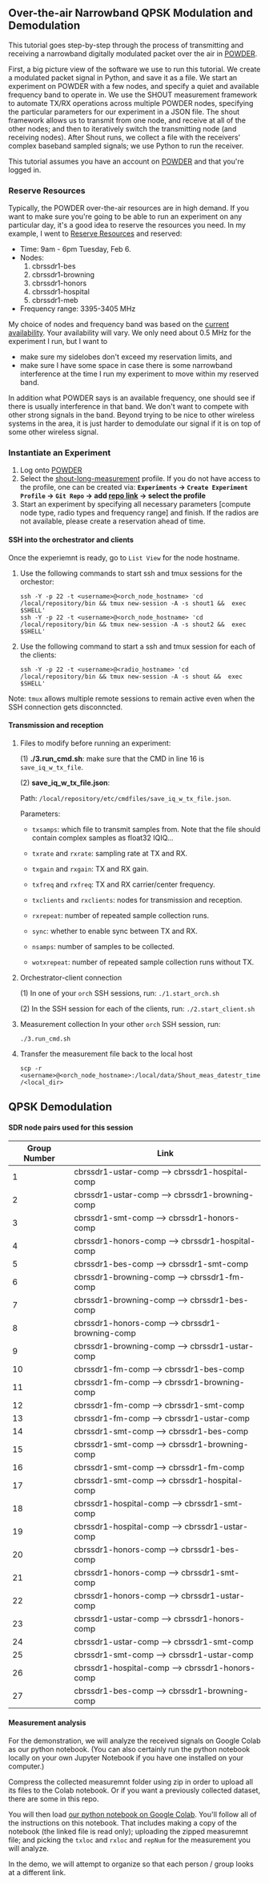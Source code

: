 ## Over-the-air Narrowband QPSK Modulation and Demodulation

This tutorial goes step-by-step through the process of transmitting and receiving a narrowband digitally modulated packet over the air in [POWDER](https://powderwireless.net/).

First, a big picture view of the software we use to run this tutorial.  We create a modulated packet signal in Python, and save it as a file. We start an experiment on POWDER with a few nodes, and specify a quiet and available frequency band to operate in.  We use the SHOUT measurement framework to automate TX/RX operations across multiple POWDER nodes, specifying the particular parameters for our experiment in a JSON file.  The shout framework allows us to transmit from one node, and receive at all of the other nodes; and then to iteratively switch the transmitting node (and receiving nodes). After Shout runs, we collect a file with the receivers' complex baseband sampled signals; we use Python to run the receiver.

This tutorial assumes you have an account on [POWDER](https://powderwireless.net/) and that you're logged in.

### Reserve Resources

Typically, the POWDER over-the-air resources are in high demand. If you want to make sure you're going to be able to run an experiment on any particular day, it's a good idea to reserve the resources you need. In my example, I went to [Reserve Resources](https://www.powderwireless.net/resgroup.php) and reserved: 

- Time: 9am - 6pm Tuesday, Feb 6.
- Nodes: 
  1. cbrssdr1-bes
  2. cbrssdr1-browning
  3. cbrssdr1-honors
  4. cbrssdr1-hospital
  5. cbrssdr1-meb
- Frequency range: 3395-3405 MHz

My choice of nodes and frequency band was based on the [current availability](https://www.powderwireless.net/resinfo.php). Your availability will vary. We only need about 0.5 MHz for the experiment I run, but I want to 
- make sure my sidelobes don't exceed my reservation limits, and
- make sure I have some space in case there is some narrowband interference at the time I run my experiment to move within my reserved band.

In addition what POWDER says is an available frequency, one should see if there is usually interference in that band. We don't want to compete with other strong signals in the band. Beyond trying to be nice to other wireless systems in the area, it is just harder to demodulate our signal if it is on top of some other wireless signal. 

### Instantiate an Experiment
1. Log onto [POWDER](https://powderwireless.net/) 
2. Select the [shout-long-measurement](https://www.powderwireless.net/show-profile.php?profile=2a6f2d5e-7319-11ec-b318-e4434b2381fc) profile. If you do not have access to the profile, one can be created via:
    **`Experiments` &rarr; `Create Experiment Profile` &rarr; `Git Repo` &rarr; add [repo link](https://gitlab.flux.utah.edu/frost/proj-radio-meas) &rarr; select the profile**
3. Start an experiment by specifying all necessary parameters [compute node type, radio types and frequency range] and finish. If the radios are not available, please create a reservation ahead of time.


#### SSH into the orchestrator and clients
Once the experiemnt is ready, go to `List View` for the node hostname.
1. Use the following commands to start ssh and tmux sessions for the orchestor:
    ```
    ssh -Y -p 22 -t <username>@<orch_node_hostname> 'cd /local/repository/bin && tmux new-session -A -s shout1 &&  exec $SHELL'
    ssh -Y -p 22 -t <username>@<orch_node_hostname> 'cd /local/repository/bin && tmux new-session -A -s shout2 &&  exec $SHELL'
    ```

2. Use the following command to start a ssh and tmux session for each of the clients:
    ```
    ssh -Y -p 22 -t <username>@<radio_hostname> 'cd /local/repository/bin && tmux new-session -A -s shout &&  exec $SHELL'
    ```
Note: `tmux` allows multiple remote sessions to remain active even when the SSH connection gets disconncted.

#### Transmission and reception 
1. Files to modify before running an experiment:

    (1) **./3.run_cmd.sh**: make sure that the CMD in line 16 is `save_iq_w_tx_file`.
    
    (2) **save_iq_w_tx_file.json**: 
    
    Path: 
        `/local/repository/etc/cmdfiles/save_iq_w_tx_file.json`.
        
    Parameters:
    * `txsamps`: which file to transmit samples from. Note that the file should contain complex samples as float32 IQIQ...

    * `txrate` and `rxrate`: sampling rate at TX and RX.

    * `txgain` and `rxgain`: TX and RX gain.

    * `txfreq` and `rxfreq`: TX and RX carrier/center frequency.

    * `txclients` and `rxclients`: nodes for transmission and reception.

    * `rxrepeat`: number of repeated sample collection runs.

    * `sync`: whether to enable sync between TX and RX.

    * `nsamps`: number of samples to be collected.

    * `wotxrepeat`: number of repeated sample collection runs without TX.

2. Orchestrator-client connection

    (1) In one of your `orch` SSH sessions, run:
        ```
        ./1.start_orch.sh
        ```
        
    (2) In the SSH session for each of the clients, run:
        ```
        ./2.start_client.sh
        ```
        
3. Measurement collection
    In your other `orch` SSH session, run:

    ```
    ./3.run_cmd.sh
    ```
    
4. Transfer the measurement file back to the local host
   ```
   scp -r <username>@<orch_node_hostname>:/local/data/Shout_meas_datestr_timestr /<local_dir>
   ```
   
## QPSK Demodulation
#### SDR node pairs used for this session
| Group Number   | Link |
| --- | --- |
| 1 | cbrssdr1-ustar-comp --> cbrssdr1-hospital-comp |
| 2 | cbrssdr1-ustar-comp --> cbrssdr1-browning-comp |
| 3 | cbrssdr1-smt-comp --> cbrssdr1-honors-comp |
| 4 | cbrssdr1-honors-comp --> cbrssdr1-hospital-comp | 
| 5 | cbrssdr1-bes-comp --> cbrssdr1-smt-comp | 
| 6 | cbrssdr1-browning-comp --> cbrssdr1-fm-comp | 
| 7 | cbrssdr1-browning-comp --> cbrssdr1-bes-comp | 
| 8 | cbrssdr1-honors-comp --> cbrssdr1-browning-comp | 
| 9 | cbrssdr1-browning-comp --> cbrssdr1-ustar-comp | 
| 10 | cbrssdr1-fm-comp --> cbrssdr1-bes-comp | 
| 11 | cbrssdr1-fm-comp --> cbrssdr1-browning-comp | 
| 12 | cbrssdr1-fm-comp --> cbrssdr1-smt-comp | 
| 13 | cbrssdr1-fm-comp --> cbrssdr1-ustar-comp | 
| 14 | cbrssdr1-smt-comp --> cbrssdr1-bes-comp | 
| 15 | cbrssdr1-smt-comp --> cbrssdr1-browning-comp | 
| 16 | cbrssdr1-smt-comp --> cbrssdr1-fm-comp | 
| 17 | cbrssdr1-smt-comp --> cbrssdr1-hospital-comp |
| 18 | cbrssdr1-hospital-comp --> cbrssdr1-smt-comp |
| 19 | cbrssdr1-hospital-comp --> cbrssdr1-ustar-comp |
| 20 | cbrssdr1-honors-comp --> cbrssdr1-bes-comp | 
| 21 | cbrssdr1-honors-comp --> cbrssdr1-smt-comp | 
| 22 | cbrssdr1-honors-comp --> cbrssdr1-ustar-comp | 
| 23 | cbrssdr1-ustar-comp --> cbrssdr1-honors-comp | 
| 24 | cbrssdr1-ustar-comp --> cbrssdr1-smt-comp | 
| 25 | cbrssdr1-smt-comp --> cbrssdr1-ustar-comp |
| 26 | cbrssdr1-hospital-comp --> cbrssdr1-honors-comp |
| 27 | cbrssdr1-bes-comp --> cbrssdr1-browning-comp | 


#### Measurement analysis

For the demonstration, we will analyze the received signals on Google Colab as our python notebook.  (You can also certainly run the python notebook locally on your own Jupyter Notebook if you have one installed on your computer.)   

Compress the collected measuremnt folder using zip in order to upload all its files to the Colab notebook.  Or if you want a previously collected dataset, there are some in this repo.

You will then load [our python notebook on Google Colab](https://colab.research.google.com/drive/1g2f8LmdU5wFYMR0MdZjbAmKMLLIxUWLe?usp=sharing).  You'll follow all of the instructions on this notebook.  That includes making a copy of the notebook (the linked file is read only); uploading the zipped measuremnt file; and picking the `txloc` and `rxloc` and `repNum` for the measurement you will analyze.  

In the demo, we will attempt to organize so that each person / group looks at a different link.
